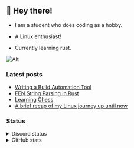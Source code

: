 ## 👋 Hey there!

-   I am a student who does coding as a hobby.

-   A Linux enthusiast!

-   Currently learning rust.

![Alt](https://komarev.com/ghpvc/?username=rv178&&color=5E81AC&label=Profile%20views%20since%20June%203%202022)

### Latest posts

<!-- BLOG-POST-LIST:START -->
- [Writing a Build Automation Tool](https://rv178.is-a.dev/posts/writing-a-build-automation-tool/)
- [FEN String Parsing in Rust](https://rv178.is-a.dev/posts/fen-string-parsing-in-rust/)
- [Learning Chess](https://rv178.is-a.dev/posts/learning-chess/)
- [A brief recap of my Linux journey up until now](https://rv178.is-a.dev/posts/my-linux-journey/)
<!-- BLOG-POST-LIST:END -->

### Status

<details>
<summary>Discord status</summary>
<br />
<img src="https://api.bakerie.gq/theme-1/758991567695642644" alt="Discord status" width="60%"/>

</details>

<details>
<summary>GitHub stats</summary>

![stats](https://github-readme-stats.vercel.app/api/top-langs/?username=rv178&show_icons=true&theme=nord)
<br />
![stats](https://github-readme-stats.vercel.app/api?username=rv178&count_private=true&theme=nord)

</details>
